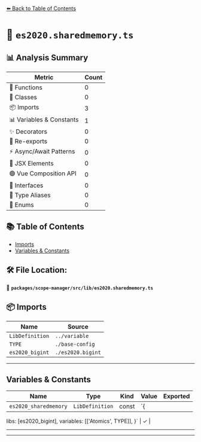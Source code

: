 [⬅️ Back to Table of Contents](../../../../index.md)

# 📄 `es2020.sharedmemory.ts`

## 📊 Analysis Summary

| Metric | Count |
|--------|-------|
| 🔧 Functions | 0 |
| 🧱 Classes | 0 |
| 📦 Imports | 3 |
| 📊 Variables & Constants | 1 |
| ✨ Decorators | 0 |
| 🔄 Re-exports | 0 |
| ⚡ Async/Await Patterns | 0 |
| 💠 JSX Elements | 0 |
| 🟢 Vue Composition API | 0 |
| 📐 Interfaces | 0 |
| 📑 Type Aliases | 0 |
| 🎯 Enums | 0 |

## 📚 Table of Contents

- [Imports](#imports)
- [Variables & Constants](#variables-constants)

## 🛠️ File Location:
📂 **`packages/scope-manager/src/lib/es2020.sharedmemory.ts`**

## 📦 Imports

| Name | Source |
|------|--------|
| `LibDefinition` | `../variable` |
| `TYPE` | `./base-config` |
| `es2020_bigint` | `./es2020.bigint` |


---

## Variables & Constants

| Name | Type | Kind | Value | Exported |
|------|------|------|-------|----------|
| `es2020_sharedmemory` | `LibDefinition` | const | `{
  libs: [es2020_bigint],
  variables: [['Atomics', TYPE]],
}` | ✓ |


---


---